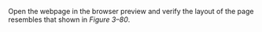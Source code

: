 Open the webpage in the browser preview and verify the layout of the page resembles that shown in _Figure 3–80_.
